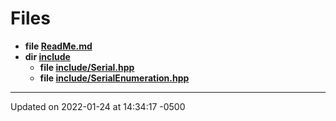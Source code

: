 # Files



* **file [ReadMe.md](_read_me_8md/#file-readme.md)** 
* **dir [include](dir_d44c64559bbebec7f509842c48db8b23/#dir-include)** 
    * **file [include/Serial.hpp](_serial_8hpp/#file-serial.hpp)** 
    * **file [include/SerialEnumeration.hpp](_serial_enumeration_8hpp/#file-serialenumeration.hpp)** 



-------------------------------

Updated on 2022-01-24 at 14:34:17 -0500
